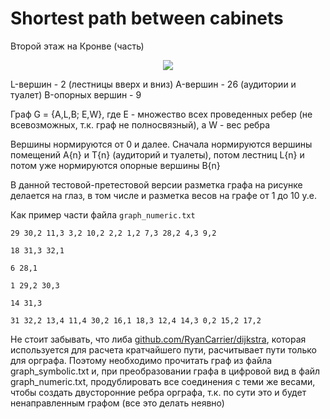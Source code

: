 # Shortest path between cabinets

Второй этаж на Кронве (часть)
<p align="center">
  <img src="https://github.com/AndrewLaptev/test_go/blob/main/2_floor.png"/>
</p>
L-вершин - 2 (лестницы вверх и вниз)
A-вершин - 26 (аудитории и туалет)
B-опорных вершин - 9

Граф G = {A,L,B; E,W}, где Е - множество всех проведенных ребер (не всевозможных, т.к. граф не полносвязный), а W - вес ребра

Вершины нормируются от 0 и далее. Сначала нормируются вершины помещений A{n} и T{n} (аудиторий и туалеты), потом лестниц  L{n} и потом уже нормируются опорные вершины B{n}

В данной тестовой-претестовой версии разметка графа на рисунке делается на глаз, в том числе и разметка весов на графе от 1 до 10 у.е.

Как пример части файла `graph_numeric.txt`

    29 30,2 11,3 3,2 10,2 2,2 1,2 7,3 28,2 4,3 9,2 

    18 31,3 32,1 

    6 28,1 

    1 29,2 30,3 

    14 31,3 

    31 32,2 13,4 11,4 30,2 16,1 18,3 12,4 14,3 0,2 15,2 17,2

Не стоит забывать, что либа [github.com/RyanCarrier/dijkstra](https://github.com/RyanCarrier/dijkstra), которая используется для расчета кратчайшего пути, расчитывает пути только для орграфа.
Поэтому необходимо прочитать граф из файла graph_symbolic.txt и, при преобразовании графа в цифровой вид в файл graph_numeric.txt, продублировать все соединения с теми же весами, чтобы создать двусторонние ребра
орграфа, т.к. по сути это и будет ненаправленным графом (все это делать неявно)

